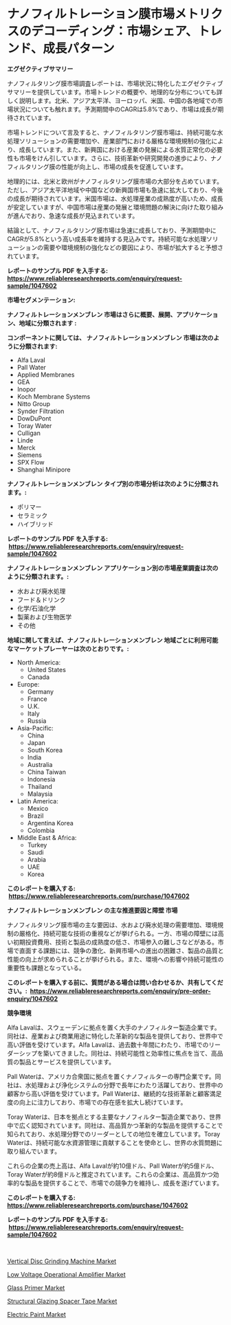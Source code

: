 <p><h1>ナノフィルトレーション膜市場メトリクスのデコーディング：市場シェア、トレンド、成長パターン</h1></p><p><strong>エグゼクティブサマリー</strong></p>
<p><p>ナノフィルタリング膜市場調査レポートは、市場状況に特化したエグゼクティブサマリーを提供しています。市場トレンドの概要や、地理的な分布についても詳しく説明します。北米、アジア太平洋、ヨーロッパ、米国、中国の各地域での市場状況についても触れます。予測期間中のCAGRは5.8%であり、市場は成長が期待されています。</p><p>市場トレンドについて言及すると、ナノフィルタリング膜市場は、持続可能な水処理ソリューションの需要増加や、産業部門における厳格な環境規制の強化により、成長しています。また、新興国における産業の発展による水質正常化の必要性も市場をけん引しています。さらに、技術革新や研究開発の進歩により、ナノフィルタリング膜の性能が向上し、市場の成長を促進しています。</p><p>地理的には、北米と欧州がナノフィルタリング膜市場の大部分を占めています。ただし、アジア太平洋地域や中国などの新興国市場も急速に拡大しており、今後の成長が期待されています。米国市場は、水処理産業の成熟度が高いため、成長が安定していますが、中国市場は産業の発展と環境問題の解決に向けた取り組みが進んでおり、急速な成長が見込まれています。</p><p>結論として、ナノフィルタリング膜市場は急速に成長しており、予測期間中にCAGRが5.8%という高い成長率を維持する見込みです。持続可能な水処理ソリューションの需要や環境規制の強化などの要因により、市場が拡大すると予想されています。</p></p>
<p><strong>レポートのサンプル PDF を入手する: <a href="https://www.reliableresearchreports.com/enquiry/request-sample/1047602">https://www.reliableresearchreports.com/enquiry/request-sample/1047602</a></strong></p>
<p><strong>市場セグメンテーション:</strong></p>
<p><strong> ナノフィルトレーションメンブレン 市場はさらに概要、展開、アプリケーション、地域に分類されます :</strong></p>
<p><strong>コンポーネントに関しては、 ナノフィルトレーションメンブレン 市場は次のように分類されます: &nbsp;</strong></p>
<p><ul><li>Alfa Laval</li><li>Pall Water</li><li>Applied Membranes</li><li>GEA</li><li>Inopor</li><li>Koch Membrane Systems</li><li>Nitto Group</li><li>Synder Filtration</li><li>DowDuPont</li><li>Toray Water</li><li>Culligan</li><li>Linde</li><li>Merck</li><li>Siemens</li><li>SPX Flow</li><li>Shanghai Minipore</li></ul></p>
<p><strong> ナノフィルトレーションメンブレン タイプ別の市場分析は次のように分類されます。:</strong></p>
<p><ul><li>ポリマー</li><li>セラミック</li><li>ハイブリッド</li></ul></p>
<p><strong>レポートのサンプル PDF を入手する: &nbsp;<a href="https://www.reliableresearchreports.com/enquiry/request-sample/1047602">https://www.reliableresearchreports.com/enquiry/request-sample/1047602</a></strong></p>
<p><strong> ナノフィルトレーションメンブレン アプリケーション別の市場産業調査は次のように分類されます。:</strong></p>
<p><ul><li>水および廃水処理</li><li>フード＆ドリンク</li><li>化学/石油化学</li><li>製薬および生物医学</li><li>その他</li></ul></p>
<p><strong>地域に関して言えば、ナノフィルトレーションメンブレン 地域ごとに利用可能なマーケットプレーヤーは次のとおりです。:</strong></p>
<p><ul>
    <li>
        North America:
        <ul>
            <li>United States</li>
            <li>Canada</li>
        </ul>
    </li>
    <li>
        Europe:
        <ul>
            <li>Germany</li>
            <li>France</li>
            <li>U.K.</li>
            <li>Italy</li>
            <li>Russia</li>
        </ul>
    </li>
    <li>
        Asia-Pacific:
        <ul>
            <li>China</li>
            <li>Japan</li>
            <li>South Korea</li>
            <li>India</li>
            <li>Australia</li>
            <li>China Taiwan</li>
            <li>Indonesia</li>
            <li>Thailand</li>
            <li>Malaysia</li>
        </ul>
    </li>
    <li>
        Latin America:
        <ul>
            <li>Mexico</li>
            <li>Brazil</li>
            <li>Argentina Korea</li>
            <li>Colombia</li>
        </ul>
    </li>
    <li>
        Middle East & Africa:
        <ul>
            <li>Turkey</li>
            <li>Saudi</li>
            <li>Arabia</li>
            <li>UAE</li>
            <li>Korea</li>
        </ul>
    </li>
    </ul></p>
<p><strong>このレポートを購入する: &nbsp;<a href="https://www.reliableresearchreports.com/purchase/1047602">https://www.reliableresearchreports.com/purchase/1047602</a></strong></p>
<p><strong>ナノフィルトレーションメンブレン の主な推進要因と障壁 市場</strong></p>
<p><p>ナノフィルタリング膜市場の主な要因は、水および廃水処理の需要増加、環境規制の厳格化、持続可能な技術の重視などが挙げられる。一方、市場の障壁には高い初期投資費用、技術と製品の成熟度の低さ、市場参入の難しさなどがある。市場で直面する課題には、競争の激化、新興市場への進出の困難さ、製品の品質と性能の向上が求められることが挙げられる。また、環境への影響や持続可能性の重要性も課題となっている。</p></p>
<p><strong>このレポートを購入する前に、質問がある場合は問い合わせるか、共有してください。:&nbsp; <a href="https://www.reliableresearchreports.com/enquiry/pre-order-enquiry/1047602">https://www.reliableresearchreports.com/enquiry/pre-order-enquiry/1047602</a></strong></p>
<p><strong>競争環境</strong></p>
<p><p>Alfa Lavalは、スウェーデンに拠点を置く大手のナノフィルター製造企業です。同社は、産業および商業用途に特化した革新的な製品を提供しており、世界中で高い評価を受けています。Alfa Lavalは、過去数十年間にわたり、市場でのリーダーシップを築いてきました。同社は、持続可能性と効率性に焦点を当て、高品質の製品とサービスを提供しています。</p><p>Pall Waterは、アメリカ合衆国に拠点を置くナノフィルターの専門企業です。同社は、水処理および浄化システムの分野で長年にわたり活躍しており、世界中の顧客から高い評価を受けています。Pall Waterは、継続的な技術革新と顧客満足度の向上に注力しており、市場での存在感を拡大し続けています。</p><p>Toray Waterは、日本を拠点とする主要なナノフィルター製造企業であり、世界中で広く認知されています。同社は、高品質かつ革新的な製品を提供することで知られており、水処理分野でのリーダーとしての地位を確立しています。Toray Waterは、持続可能な水資源管理に貢献することを使命とし、世界の水質問題に取り組んでいます。</p><p>これらの企業の売上高は、Alfa Lavalが約10億ドル、Pall Waterが約5億ドル、Toray Waterが約8億ドルと推定されています。これらの企業は、高品質かつ効率的な製品を提供することで、市場での競争力を維持し、成長を遂げています。</p></p>
<p><strong>このレポートを購入する: &nbsp; <a href="https://www.reliableresearchreports.com/purchase/1047602">https://www.reliableresearchreports.com/purchase/1047602</a></strong></p>
<p><strong>レポートのサンプル PDF を入手する: &nbsp;<a href="https://www.reliableresearchreports.com/enquiry/request-sample/1047602">https://www.reliableresearchreports.com/enquiry/request-sample/1047602</a></strong><strong></strong></p>
<p>&nbsp;</p>
<p><p><a href="https://issuu.com/reportprime-2/docs/vertical-disc-grinding-machine-market-size-2030.pp">Vertical Disc Grinding Machine Market</a></p><p><a href="https://view.publitas.com/reportprime-1/low-voltage-operational-amplifier-market-insights-market-players-and-forecast-till-2031/">Low Voltage Operational Amplifier Market</a></p><p><a href="https://github.com/suaretopek9/Market-Research-Report-List-1/blob/main/glass-primer-market.md">Glass Primer Market</a></p><p><a href="https://github.com/mharielmesa/Market-Research-Report-List-2/blob/main/structural-glazing-spacer-tape-market.md">Structural Glazing Spacer Tape Market</a></p><p><a href="https://bubble-tree-ea4.notion.site/Insights-into-Electric-Paint-Market-Size-Analysing-Market-Share-Trends-and-Growth-from-2024-to-20-3a0e4dcaf1574f6c981adbcd90be560b">Electric Paint Market</a></p></p>